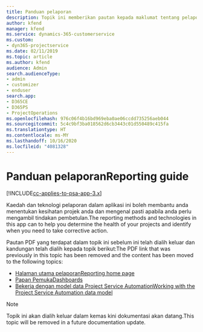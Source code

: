 ```yaml
---
title: Panduan pelaporan
description: Topik ini memberikan pautan kepada maklumat tentang pelaporan.
author: kfend
manager: kfend
ms.service: dynamics-365-customerservice
ms.custom:
- dyn365-projectservice
ms.date: 02/11/2019
ms.topic: article
ms.author: kfend
audience: Admin
search.audienceType:
- admin
- customizer
- enduser
search.app:
- D365CE
- D365PS
- ProjectOperations
ms.openlocfilehash: 976c06f4b16bd969eba0ae06ccdd735256aeb044
ms.sourcegitcommit: 5c4c9bf3ba018562d6cb3443c01d550489c415fa
ms.translationtype: HT
ms.contentlocale: ms-MY
ms.lasthandoff: 10/16/2020
ms.locfileid: "4081328"
---
```

# <a name="reporting-guide"></a><span data-ttu-id="2cea7-103">Panduan pelaporan</span><span class="sxs-lookup"><span data-stu-id="2cea7-103">Reporting guide</span></span>

[!INCLUDE[cc-applies-to-psa-app-3.x](../../includes/cc-applies-to-psa-app-3x.md)]

<span data-ttu-id="2cea7-104">Kaedah dan teknologi pelaporan dalam aplikasi ini boleh membantu anda menentukan kesihatan projek anda dan mengenal pasti apabila anda perlu mengambil tindakan pembetulan.</span><span class="sxs-lookup"><span data-stu-id="2cea7-104">The reporting methods and technologies in this app can to help you determine the health of your projects and identify when you need to take corrective action.</span></span> 

<span data-ttu-id="2cea7-105">Pautan PDF yang terdapat dalam topik ini sebelum ini telah dialih keluar dan kandungan telah dialih kepada topik berikut:</span><span class="sxs-lookup"><span data-stu-id="2cea7-105">The PDF link that was previously in this topic has been removed and the content has been moved to the following topics:</span></span>

- [<span data-ttu-id="2cea7-106">Halaman utama pelaporan</span><span class="sxs-lookup"><span data-stu-id="2cea7-106">Reporting home page</span></span>](../reports-reporting-dynamics-365-project-service.md)
- [<span data-ttu-id="2cea7-107">Papan Pemuka</span><span class="sxs-lookup"><span data-stu-id="2cea7-107">Dashboards</span></span>](../reports-dashboards.md)
- [<span data-ttu-id="2cea7-108">Bekerja dengan model data Project Service Automation</span><span class="sxs-lookup"><span data-stu-id="2cea7-108">Working with the Project Service Automation data model</span></span>](../reports-working-project-service-data-model.md)

> [!NOTE]
> <span data-ttu-id="2cea7-109">Topik ini akan dialih keluar dalam kemas kini dokumentasi akan datang.</span><span class="sxs-lookup"><span data-stu-id="2cea7-109">This topic will be removed in a future documentation update.</span></span> 
